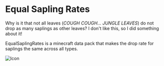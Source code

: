 # Equal Sapling Rates
Why is it that not all leaves (*COUGH COUGH... JUNGLE LEAVES*) do not drop as many saplings as other leaves? I don't like this, so I did something about it!

EqualSaplingRates is a minecraft data pack that makes the drop rate for saplings the same across all types.

![Icon](https://github.com/user-attachments/assets/881ebdab-a666-4d63-b1f1-a9cf5e8daec7)
